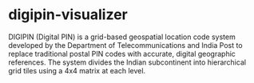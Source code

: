 # digipin-visualizer
DIGIPIN (Digital PIN) is a grid-based geospatial location code system developed by the Department of Telecommunications and India Post to replace traditional postal PIN codes with accurate, digital geographic references.  The system divides the Indian subcontinent into hierarchical grid tiles using a 4x4 matrix at each level.
